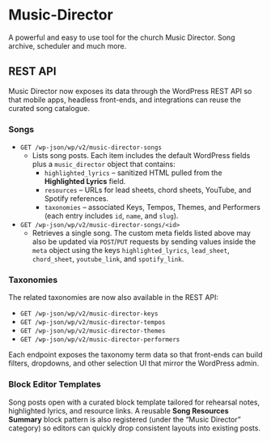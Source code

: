 # Music-Director

A powerful and easy to use tool for the church Music Director. Song archive, scheduler and much more.

## REST API

Music Director now exposes its data through the WordPress REST API so that mobile apps, headless front-ends, and integrations can reuse the curated song catalogue.

### Songs

* `GET /wp-json/wp/v2/music-director-songs`
  * Lists song posts. Each item includes the default WordPress fields plus a `music_director` object that contains:
    * `highlighted_lyrics` – sanitized HTML pulled from the **Highlighted Lyrics** field.
    * `resources` – URLs for lead sheets, chord sheets, YouTube, and Spotify references.
    * `taxonomies` – associated Keys, Tempos, Themes, and Performers (each entry includes `id`, `name`, and `slug`).
* `GET /wp-json/wp/v2/music-director-songs/<id>`
  * Retrieves a single song. The custom meta fields listed above may also be updated via `POST`/`PUT` requests by sending values inside the `meta` object using the keys `highlighted_lyrics`, `lead_sheet`, `chord_sheet`, `youtube_link`, and `spotify_link`.

### Taxonomies

The related taxonomies are now also available in the REST API:

* `GET /wp-json/wp/v2/music-director-keys`
* `GET /wp-json/wp/v2/music-director-tempos`
* `GET /wp-json/wp/v2/music-director-themes`
* `GET /wp-json/wp/v2/music-director-performers`

Each endpoint exposes the taxonomy term data so that front-ends can build filters, dropdowns, and other selection UI that mirror the WordPress admin.

### Block Editor Templates

Song posts open with a curated block template tailored for rehearsal notes, highlighted lyrics, and resource links. A reusable **Song Resources Summary** block pattern is also registered (under the “Music Director” category) so editors can quickly drop consistent layouts into existing posts.
